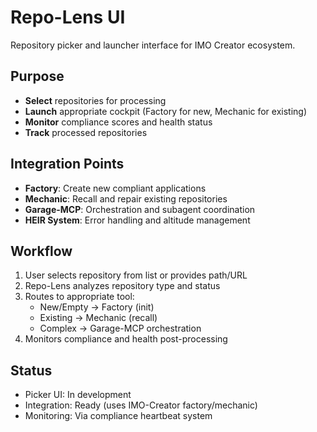 # Repo-Lens UI

Repository picker and launcher interface for IMO Creator ecosystem.

## Purpose
- **Select** repositories for processing
- **Launch** appropriate cockpit (Factory for new, Mechanic for existing)
- **Monitor** compliance scores and health status
- **Track** processed repositories

## Integration Points
- **Factory**: Create new compliant applications
- **Mechanic**: Recall and repair existing repositories
- **Garage-MCP**: Orchestration and subagent coordination
- **HEIR System**: Error handling and altitude management

## Workflow
1. User selects repository from list or provides path/URL
2. Repo-Lens analyzes repository type and status
3. Routes to appropriate tool:
   - New/Empty → Factory (init)
   - Existing → Mechanic (recall)
   - Complex → Garage-MCP orchestration
4. Monitors compliance and health post-processing

## Status
- Picker UI: In development
- Integration: Ready (uses IMO-Creator factory/mechanic)
- Monitoring: Via compliance heartbeat system